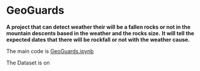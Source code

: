 # GeoGuards
**A project that can detect weather their will be a fallen rocks or not in the mountain descents based in the weather and the rocks size.**
**It will tell the expected dates that there will be rockfall or not with the weather cause.** 

The main code is [GeoGuards.ipynb](GeoGuards.ipynb)

The Dataset is on 
